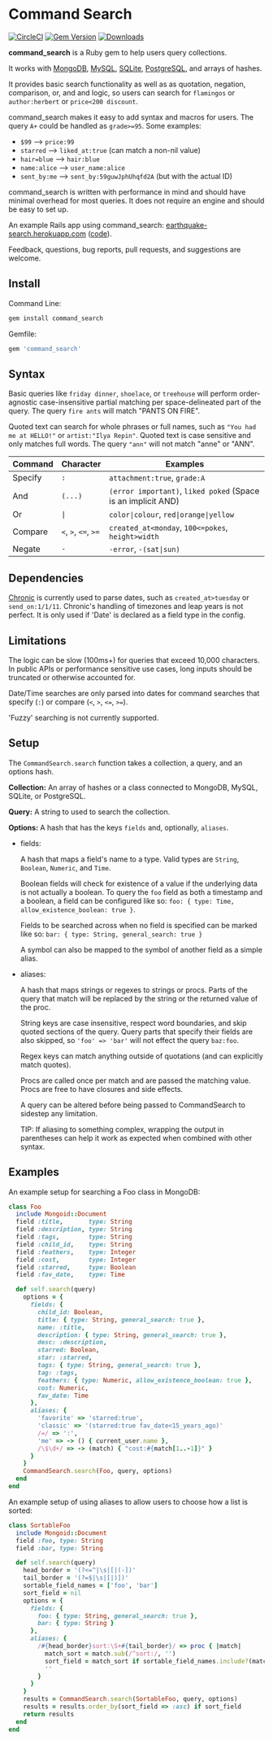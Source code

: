 # Command Search
[![CircleCI](https://circleci.com/gh/zumbalogy/command_search.svg?style=svg)](https://circleci.com/gh/zumbalogy/command_search)
[![Gem Version](https://badge.fury.io/rb/command_search.svg)](https://badge.fury.io/rb/command_search)
[![Downloads](https://img.shields.io/gem/dt/command_search.svg?style=flat)](https://rubygems.org/gems/command_search)

**command_search** is a Ruby gem to help users query collections.

It works with
[MongoDB](https://www.mongodb.com/),
[MySQL](https://www.mysql.com/),
[SQLite](https://www.sqlite.org/),
[PostgreSQL](https://www.postgresql.org/),
and arrays of hashes.

It provides basic search functionality as well as as quotation, negation, comparison, or, and and logic, so users can search for `flamingos` or `author:herbert` or `price<200 discount`.

command_search makes it easy to add syntax and macros for users.
The query `A+` could be handled as `grade>=95`.
Some examples:
* `$99` --> `price:99`
* `starred` --> `liked_at:true` (can match a non-nil value)
* `hair=blue` --> `hair:blue`
* `name:alice` --> `user_name:alice`
* `sent_by:me` --> `sent_by:59guwJphUhqfd2A` (but with the actual ID)

command_search is written with performance in mind and should have minimal overhead for most queries.
It does not require an engine and should be easy to set up.

An example Rails app using command_search:
[earthquake-search.herokuapp.com](https://earthquake-search.herokuapp.com/)
([code](https://github.com/zumbalogy/command_search_example)).

Feedback, questions, bug reports, pull requests, and suggestions are welcome.

## Install
Command Line:
```ruby
gem install command_search
```
Gemfile:
```ruby
gem 'command_search'
```

## Syntax
Basic queries like `friday dinner`, `shoelace`, or `treehouse` will perform order-agnostic case-insensitive partial matching per space-delineated part of the query.
The query `fire ants` will match "PANTS ON FIRE".

Quoted text can search for whole phrases or full names, such as `"You had me at HELLO!"` or `artist:"Ilya Repin"`.
Quoted text is case sensitive and only matches full words.
The query `"ann"` will not match "anne" or "ANN".


| Command | Character            | Examples                               |
| ----    | -----                | ----------                             |
| Specify | `:`                  | `attachment:true`, `grade:A`           |
| And     | `(...)`              | `(error important)`, `liked poked` (Space is an implicit AND) |
| Or      | `\|`                 | `color\|colour`, `red\|orange\|yellow` |
| Compare | `<`, `>`, `<=`, `>=` | `created_at<monday`, `100<=pokes`, `height>width`      |
| Negate  | `-`                  | `-error`, `-(sat\|sun)`                |

## Dependencies
[Chronic](https://github.com/mojombo/chronic)
is currently used to parse dates, such as `created_at>tuesday` or `send_on:1/1/11`.
Chronic's handling of timezones and leap years is not perfect.
It is only used if 'Date' is declared as a field type in the config.

## Limitations
The logic can be slow (100ms+) for queries that exceed 10,000 characters.
In public APIs or performance sensitive use cases, long inputs should
be truncated or otherwise accounted for.

Date/Time searches are only parsed into dates for command searches that
specify (`:`) or compare (`<`, `>`, `<=`, `>=`).

'Fuzzy' searching is not currently supported.

## Setup
The `CommandSearch.search` function takes a collection, a query, and an options hash.

**Collection:**
An array of hashes or a class connected to MongoDB, MySQL, SQLite, or PostgreSQL.

**Query:**
A string to used to search the collection.

**Options:**
A hash that has the keys `fields` and, optionally, `aliases`.

 - fields:

   A hash that maps a field's name to a type. Valid types are `String`, `Boolean`, `Numeric`, and `Time`.

   Boolean fields will check for existence of a value if the underlying data is not actually a boolean.
   To query the `foo` field as both a timestamp and a boolean, a field can be configured like so:
   `foo: { type: Time, allow_existence_boolean: true }`.

    Fields to be searched across when no field is specified can be marked like so:
    `bar: { type: String, general_search: true }`

    A symbol can also be mapped to the symbol of another field as a simple alias.

 - aliases:

   A hash that maps strings or regexes to strings or procs.
   Parts of the query that match will be replaced by the string or the returned value of the proc.

   String keys are case insensitive, respect word boundaries, and skip quoted sections of the query.
   Query parts that specify their fields are also skipped, so `'foo' => 'bar'` will not effect the query `baz:foo`.

   Regex keys can match anything outside of quotations (and can explicitly match quotes).

   Procs are called once per match and are passed the matching value.
   Procs are free to have closures and side effects.

   A query can be altered before being passed to CommandSearch to sidestep any limitation.

   TIP: If aliasing to something complex, wrapping the output in parentheses can help it work as expected when combined with other syntax.

## Examples

An example setup for searching a Foo class in MongoDB:
```ruby
class Foo
  include Mongoid::Document
  field :title,       type: String
  field :description, type: String
  field :tags,        type: String
  field :child_id,    type: String
  field :feathers,    type: Integer
  field :cost,        type: Integer
  field :starred,     type: Boolean
  field :fav_date,    type: Time

  def self.search(query)
    options = {
      fields: {
        child_id: Boolean,
        title: { type: String, general_search: true },
        name: :title,
        description: { type: String, general_search: true },
        desc: :description,
        starred: Boolean,
        star: :starred,
        tags: { type: String, general_search: true },
        tag: :tags,
        feathers: { type: Numeric, allow_existence_boolean: true },
        cost: Numeric,
        fav_date: Time
      },
      aliases: {
        'favorite' => 'starred:true',
        'classic' => '(starred:true fav_date<15_years_ago)'
        /=/ => ':',
        'me' => -> () { current_user.name },
        /\$\d+/ => -> (match) { "cost:#{match[1..-1]}" }
      }
    }
    CommandSearch.search(Foo, query, options)
  end
end
```

An example setup of using aliases to allow users to choose how a list is sorted:
```ruby
class SortableFoo
  include Mongoid::Document
  field :foo, type: String
  field :bar, type: String

  def self.search(query)
    head_border = '(?<=^|\s|[|(-])'
    tail_border = '(?=$|\s|[|)])'
    sortable_field_names = ['foo', 'bar']
    sort_field = nil
    options = {
      fields: {
        foo: { type: String, general_search: true },
        bar: { type: String }
      },
      aliases: {
        /#{head_border}sort:\S+#{tail_border}/ => proc { |match|
          match_sort = match.sub(/^sort:/, '')
          sort_field = match_sort if sortable_field_names.include?(match_sort)
          ''
        }
      }
    }
    results = CommandSearch.search(SortableFoo, query, options)
    results = results.order_by(sort_field => :asc) if sort_field
    return results
  end
end
